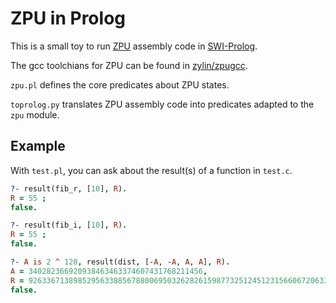 # ZPU in Prolog

This is a small toy to run [ZPU](https://github.com/zylin/zpu) assembly code in [SWI-Prolog](https://www.swi-prolog.org).

The gcc toolchians for ZPU can be found in [zylin/zpugcc](https://github.com/zylin/zpugcc).

`zpu.pl` defines the core predicates about ZPU states.

`toprolog.py` translates ZPU assembly code into predicates adapted to the `zpu` module.

## Example

With `test.pl`, you can ask about the result(s) of a function in `test.c`.

```prolog
?- result(fib_r, [10], R).
R = 55 ;
false.

?- result(fib_i, [10], R).
R = 55 ;
false.

?- A is 2 ^ 128, result(dist, [-A, -A, A, A], R).
A = 340282366920938463463374607431768211456,
R = 926336713898529563388567880069503262826159877325124512315660672063305037119488 ;
false.
```
